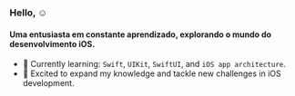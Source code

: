 ### Hello, ☺

#### Uma entusiasta em constante aprendizado, explorando o mundo do desenvolvimento iOS.
- 📱 Currently learning: `Swift`, `UIKit`, `SwiftUI`, and `iOS app architecture`.
- 🌱 Excited to expand my knowledge and tackle new challenges in iOS development.



<!---
soyt0fu/soyt0fu is a ✨ special ✨ repository because its `README.md` (this file) appears on your GitHub profile.
You can click the Preview link to take a look at your changes.
--->
